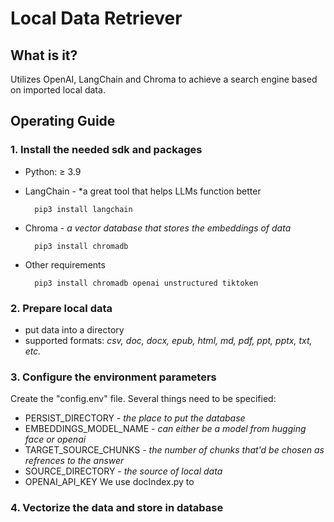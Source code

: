 # Local Data Retriever
## What is it?
Utilizes OpenAI, LangChain and Chroma to achieve a search engine based on imported local data.

## Operating Guide
### 1. Install the needed sdk and packages
- Python: ≥ 3.9
- LangChain - *a great tool that helps LLMs function better
    
        pip3 install langchain
- Chroma - *a vector database that stores the embeddings of data*
    
        pip3 install chromadb
- Other requirements

        pip3 install chromadb openai unstructured tiktoken
### 2. Prepare local data
- put data into a directory
- supported formats: *csv, doc, docx, epub, html, md, pdf, ppt, pptx, txt, etc.*
### 3.  Configure the environment parameters
Create the "config.env" file. Several things need to be specified:
- PERSIST_DIRECTORY - *the place to put the database*
- EMBEDDINGS_MODEL_NAME - *can either be a model from hugging face or openai*
- TARGET_SOURCE_CHUNKS - *the number of chunks that'd be chosen as refrences to the answer*
- SOURCE_DIRECTORY - *the source of local data*
- OPENAI_API_KEY
We use docIndex.py to 
### 4. Vectorize the data and store in database

